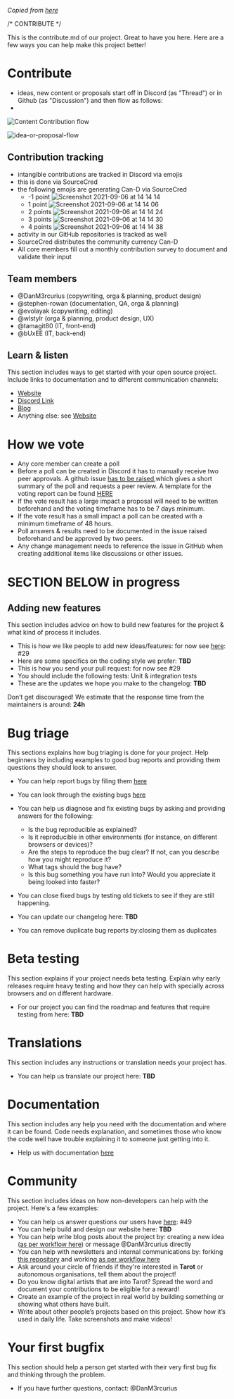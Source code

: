 *Copied from [here](https://github.com/DanM3rcurius/DAO-Open-Source/edit/main/Contribute.md)*

/* CONTRIBUTE */

This is the contribute.md of our project. Great to have you here. Here are a few ways you can help make this project better!

# Contribute
- ideas, new content or proposals start off in Discord (as "Thread") or in Github (as "Discussion") and then flow as follows:
- 
![Content Contribution flow](https://user-images.githubusercontent.com/80257662/133680709-d087964e-c951-44e7-b984-f6fed778c3d6.png)

![idea-or-proposal-flow](https://user-images.githubusercontent.com/80257662/133680801-13af209b-6231-49e4-87b7-55ef64e36c4f.png)



## Contribution tracking
- intangible contributions are tracked in Discord via emojis
- this is done via SourceCred
- the following emojis are generating Can-D via SourceCred
   - -1 point ![Screenshot 2021-09-06 at 14 14 14](https://user-images.githubusercontent.com/80257662/132551430-bb58a98a-7854-4cfe-9451-51447a1c41d4.png)
   - 1 point ![Screenshot 2021-09-06 at 14 14 06](https://user-images.githubusercontent.com/80257662/132550780-a1f78b59-5360-47d3-97a7-b7ddbd3fcfcd.png)
   - 2 points ![Screenshot 2021-09-06 at 14 14 24](https://user-images.githubusercontent.com/80257662/132551320-789a1b82-2afc-44c3-925f-91307656ef42.png)
   - 3 points ![Screenshot 2021-09-06 at 14 14 30](https://user-images.githubusercontent.com/80257662/132551351-453697c6-98cf-49a5-8983-c6366330fbe2.png)
   - 4 points ![Screenshot 2021-09-06 at 14 14 38](https://user-images.githubusercontent.com/80257662/132551407-8ecc64b0-c9a5-450c-86a0-955c06c6f1f6.png)
- activity in our GitHub repositories is tracked as well
- SourceCred distributes the community currency Can-D
- All core members fill out a monthly contribution survey to document and validate their input

## Team members

- @DanM3rcurius (copywriting, orga & planning, product design)
- @stephen-rowan (documentation, QA, orga & planning)
- @evolayak (copywriting, editing)
- @wlstylr (orga & planning, product design, UX)
- @tamagit80 (IT, front-end)
- @bUxEE (IT, back-end)

## Learn & listen

This section includes ways to get started with your open source project. Include links to documentation and to different communication channels: 

* [Website](www.secretdecks.com)
* [Discord Link](https://discord.gg/Ww85r7yJMk) 
* [Blog](https://medium.com/@secretdecks)         
* Anything else: see [Website](www.secretdecks.com)

# How we vote

- Any core member can create a poll
- Before a poll can be created in Discord it has to manually receive two peer approvals. A github issue [has to be raised](https://github.com/SecretDecks/Documentation/issues/new/choose),which gives a short summary of the poll and requests a peer review. A template for the voting report can be found [HERE](https://github.com/SecretDecks/Documentation/issues/new/choose)
- If the vote result has a large impact a proposal will need to be written beforehand and the voting timeframe has to be 7 days minimum.
- If the vote result has a small impact a poll can be created with a minimum timeframe of 48 hours.
- Poll answers & results need to be documented in the issue raised beforehand and be approved by two peers.
- Any change management needs to reference the issue in GitHub when creating additional items like discussions or other issues.




# SECTION BELOW in progress
## Adding new features

This section includes advice on how to build new features for the project & what kind of process it includes. 

* This is how we like people to add new ideas/features: for now see [here](https://github.com/SecretDecks/Documentation/issues/29): #29          
* Here are some specifics on the coding style we prefer: **TBD**   
* This is how you send your pull request: for now see #29                  
* You should include the following tests: Unit & integration tests                  
* These are the updates we hope you make to the changelog: **TBD** 

Don’t get discouraged! We estimate that the response time from the
maintainers is around: **24h**

# Bug triage

This sections explains how bug triaging is done for your project. Help beginners by including examples to good bug reports and providing them questions they should look to answer. 

* You can help report bugs by filing them [here](https://github.com/SecretDecks/Documentation/issues) 
* You can look through the existing bugs [here](https://github.com/SecretDecks/Documentation/issues) 

* You can help us diagnose and fix existing bugs by asking and providing answers for the following:

  * Is the bug reproducible as explained?   
  * Is it reproducible in other environments (for instance, on different browsers or devices)?   
  * Are the steps to reproduce the bug clear? If not, can you describe how you might reproduce it?  
  * What tags should the bug have?  
  * Is this bug something you have run into? Would you appreciate it being looked into faster?  

* You can close fixed bugs by testing old tickets to see if they are still happening.
* You can update our changelog here: **TBD**
* You can remove duplicate bug reports by:closing them as duplicates

# Beta testing

This section explains if your project needs beta testing. Explain why early releases require heavy testing and how they can help with specially across browsers and on different hardware. 

* For our project you can find the roadmap and features that require
testing from here: **TBD**

# Translations

This section includes any instructions or translation needs your project has. 

* You can help us translate our project here: **TBD**

# Documentation

This section includes any help you need with the documentation and where it can be found. Code needs explanation, and sometimes those who know the code well have trouble explaining it to someone just getting into it. 

* Help us with documentation [here](https://github.com/SecretDecks/Documentation)

# Community 
This section includes ideas on how non-developers can help with the project. Here's a few examples:

* You can help us answer questions our users have [here](https://github.com/SecretDecks/Documentation/discussions/49): #49
* You can help build and design our website here: **TBD**
* You can help write blog posts about the project by: creating a new idea ([as per workflow here](https://github.com/SecretDecks/Documentation/issues/29)) or message @DanM3rcurius directly 
* You can help with newsletters and internal communications by: forking [this repository](https://github.com/SecretDecks/Contentwriting) and working [as per workflow here](https://github.com/SecretDecks/Documentation/issues/29)
* Ask around your circle of friends if they're interested in **Tarot** or autonomous organisations, tell them about the project!
* Do you know digital artists that are into Tarot? Spread the word and document your contributions to be eligible for a reward! 
* Create an example of the project in real world by building something or
showing what others have built. 
* Write about other people’s projects based on this project. Show how
it’s used in daily life. Take screenshots and make videos!

# Your first bugfix
This section should help a person get started with their very first bug fix and thinking through the problem.

* If you have further questions, contact: @DanM3rcurius
